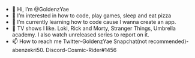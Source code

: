- 👋 Hi, I’m @GoldenzYae
- 👀 I’m interested in how to code, play games, sleep and eat pizza
- 🌱 I’m currently learning how to code cause I wanna create an app.
- 💞️ TV shows I like. Loki, Rick and Morty, Stranger Things, Umbrella academy. I also watch unreleased series to report on it.
- 📫 How to reach me Twitter-GoldenzYae Snapchat(not recommended)-abenzekri50. Discord-Cosmic-Rider#1456

<!---
GoldenzYae/GoldenzYae is a ✨ special ✨ repository because its `README.md` (this file) appears on your GitHub profile.
You can click the Preview link to take a look at your changes.
--->

